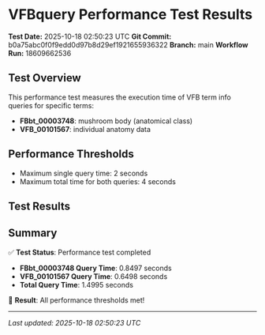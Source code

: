 # VFBquery Performance Test Results

**Test Date:** 2025-10-18 02:50:23 UTC
**Git Commit:** b0a75abc0f0f9edd0d97b8d29ef1921655936322
**Branch:** main
**Workflow Run:** 18609662536

## Test Overview

This performance test measures the execution time of VFB term info queries for specific terms:

- **FBbt_00003748**: mushroom body (anatomical class)
- **VFB_00101567**: individual anatomy data

## Performance Thresholds

- Maximum single query time: 2 seconds
- Maximum total time for both queries: 4 seconds

## Test Results



## Summary

✅ **Test Status**: Performance test completed

- **FBbt_00003748 Query Time**: 0.8497 seconds
- **VFB_00101567 Query Time**: 0.6498 seconds
- **Total Query Time**: 1.4995 seconds

🎉 **Result**: All performance thresholds met!

---
*Last updated: 2025-10-18 02:50:23 UTC*
